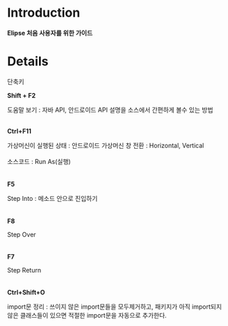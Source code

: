 # Introduction #

<b>Elipse 처음 사용자를 위한 가이드</b>


# Details #

단축키

<b>Shift + F2</b>

도움말 보기 : 자바 API, 안드로이드 API 설명을 소스에서 간편하게 볼수 있는 방법

<br>
<b>Ctrl+F11</b>

가상머신이 실행된 상태 : 안드로이드 가상머신 창 전환 : Horizontal, Vertical<br>
<br>
소스코드 : Run As(실행)<br>
<br>
<br>
<b>F5</b>

Step Into : 메소드 안으로 진입하기<br>
<br>
<br>
<b>F8</b>

Step Over<br>
<br>
<br>
<b>F7</b>

Step Return<br>
<br>
<br>
<b>Ctrl+Shift+O</b>

import문 정리 : 쓰이지 않은 import문들을 모두제거하고, 패키지가 아직 import되지 않은 클래스들이 있으면 적절한 import문을 자동으로 추가한다.